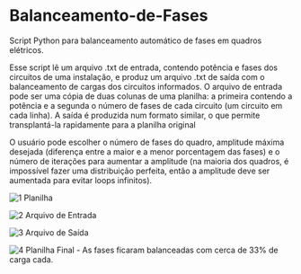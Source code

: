 # Balanceamento-de-Fases
Script Python para balanceamento automático de fases em quadros elétricos.

Esse script lê um arquivo .txt de entrada, contendo potência e fases dos circuitos de uma instalação, e produz um 
arquivo .txt de saída com o balanceamento de cargas dos circuitos informados. O arquivo de entrada pode ser uma 
cópia de duas colunas de uma planilha: a primeira contendo a potência e a segunda o número de fases de cada 
circuito (um circuito em cada linha). A saída é produzida num formato similar, o que permite transplantá-la 
rapidamente para a planilha original

O usuário pode escolher o número de fases do quadro, amplitude máxima desejada (diferença entre a maior e a menor
porcentagem das fases) e o número de iterações para aumentar a amplitude (na maioria dos quadros, é impossível
fazer uma distribuição perfeita, então a amplitude deve ser aumentada para evitar loops infinitos).

![1](https://user-images.githubusercontent.com/95099627/143619838-80167a36-1de3-4aac-91b5-2a35180e531d.JPG)
Planilha

![2](https://user-images.githubusercontent.com/95099627/143619839-ad6e33e2-f87e-43bf-bce1-8e0366d579c1.JPG)
Arquivo de Entrada

![3](https://user-images.githubusercontent.com/95099627/143619840-7a8a6a08-b8d8-4ae6-a255-62263865bbef.JPG)
Arquivo de Saída

![4](https://user-images.githubusercontent.com/95099627/143619841-316b6761-12fc-4db6-a89f-697a0aa1e491.JPG)
Planilha Final - As fases ficaram balanceadas com cerca de 33% de carga cada.
